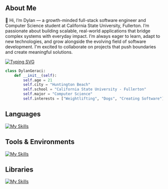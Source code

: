 ## About Me
👋 Hi, I’m Dylan — a growth-minded full-stack software engineer and Computer Science student at California State University, Fullerton. I’m passionate about building scalable, real-world applications that bridge complex systems with everyday impact. I’m always eager to learn, adapt to new technologies, and grow alongside the evolving field of software development. I'm excited to collaborate on projects that push boundaries and create meaningful solutions.



[![Typing SVG](https://readme-typing-svg.demolab.com?font=Fira+Code&pause=1000&color=65F7CE&width=435&lines=Always+Learning+new+Frameworks;Software+Developer;Interested+in+ML+and+Data+Science)](https://git.io/typing-svg)

```python
class DylanGeraci:
    def __init__(self):
        self.age = 21
        self.city = "Huntington Beach"
        self.school = "California State University - Fullerton"
        self.major = "Computer Science"
        self.interests = ["Weightlifting", "Dogs", "Creating Software"]
```

## Languages
[![My Skills](https://skillicons.dev/icons?i=py,cpp,c,js,java,html,css&perline=8)](https://skillicons.dev)

## Tools & Environments
[![My Skills](https://skillicons.dev/icons?i=azure,git,github,vscode,aws,sqlite&perline=8)](https://skillicons.dev)

## Libraries
[![My Skills](https://skillicons.dev/icons?i=tensorflow,pytorch,fastapi&perline=8)](https://skillicons.dev)

